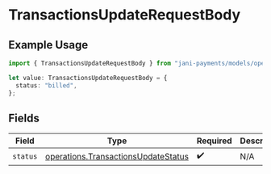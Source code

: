 # TransactionsUpdateRequestBody

## Example Usage

```typescript
import { TransactionsUpdateRequestBody } from "jani-payments/models/operations";

let value: TransactionsUpdateRequestBody = {
  status: "billed",
};
```

## Fields

| Field                                                                                      | Type                                                                                       | Required                                                                                   | Description                                                                                |
| ------------------------------------------------------------------------------------------ | ------------------------------------------------------------------------------------------ | ------------------------------------------------------------------------------------------ | ------------------------------------------------------------------------------------------ |
| `status`                                                                                   | [operations.TransactionsUpdateStatus](../../models/operations/transactionsupdatestatus.md) | :heavy_check_mark:                                                                         | N/A                                                                                        |